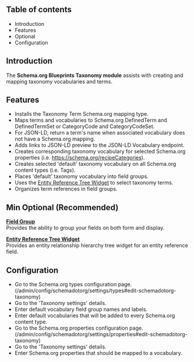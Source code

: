 Table of contents
-----------------

* Introduction
* Features
* Optional
* Configuration


Introduction
------------

The **Schema.org Blueprints Taxonomy module** assists with creating and mapping
taxonomy vocabularies and terms.


Features
--------

- Installs the Taxonomy Term Schema.org mapping type.
- Maps terms and vocabularies to Schema.org DefinedTerm and DefinedTermSet or
  CategoryCode and CategoryCodeSet.
- For JSON-LD, return a term's name when associated vocabulary does not have a
  Schema.org mapping.
- Adds links to JSON-LD preview to the JSON-LD Vocabulary endpoint.
- Creates corresponding taxonomy vocabulary for selected Schema.org properties
  (i.e. https://schema.org/recipeCategories).
- Creates selected 'default' taxonomy vocabulary on all Schema.org content types
  (i.e. Tags).
- Places 'default' taxonomy vocabulary into field groups.
- Uses the [Entity Reference Tree Widget](https://www.drupal.org/project/entity_reference_tree)
  to select taxonomy terms.
- Organizes term references in field groups. 

Min
Optional (Recommended)
----------------------

**[Field Group](https://www.drupal.org/project/field_group)**  
Provides the ability to group your fields on both form and display.

**[Entity Reference Tree Widget](https://www.drupal.org/project/entity_reference_tree)**  
Provides an entity relationship hierarchy tree widget for an entity reference field.


Configuration
-------------

- Go to the Schema.org types configuration page.  
  (/admin/config/schemadotorg/settings/types#edit-schemadotorg-taxonomy)
- Go to the 'Taxonomy settings' details.
- Enter default vocabulary field group names and labels.
- Enter default vocabularies that will be added to every Schema.org
  content type.
- Go to the Schema.org properties configuration page.  
  (/admin/config/schemadotorg/settings/properties#edit-schemadotorg-taxonomy)
- Go to the 'Taxonomy settings' details.
- Enter Schema.org properties that should be mapped to a vocabulary.
